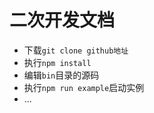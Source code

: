 # 二次开发文档

- 下载`git clone github地址`
- 执行`npm install`
- 编辑`bin`目录的源码
- 执行`npm run example`启动实例
- ...
